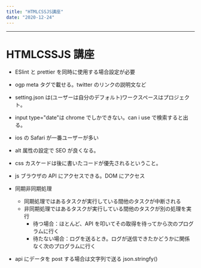 ```yaml
---
title: "HTMLCSSJS講座"
date: "2020-12-24"
---
```


---

# HTMLCSSJS 講座

- ESlint と prettier を同時に使用する場合設定が必要

- ogp meta タグで載せる。twitter のリンクの説明文など

- setting.json は(ユーザーは自分のデフォルト)ワークスペースはプロジェクト。

- input type="date"は chrome でしかできない。can i use で検索すると出る。

- ios の Safari が一番ユーザーが多い

- alt 属性の設定で SEO が良くなる。

- css カスケードは後に書いたコードが優先されるということ。

- js ブラウザの API にアクセスできる。DOM にアクセス

- 同期非同期処理

  - 同期処理ではあるタスクが実行している間他のタスクが中断される
  - 非同期処理ではあるタスクが実行している間他のタスクが別の処理を実行
    - 待つ場合：ほとんど、API を叩いてその取得を待ってから次のプログラムに行く
    - 待たない場合：ログを送るとき。ログが送信できたかどうかに関係なく次のプログラムに行く

- api にデータを post する場合は文字列で送る json.stringfy()
